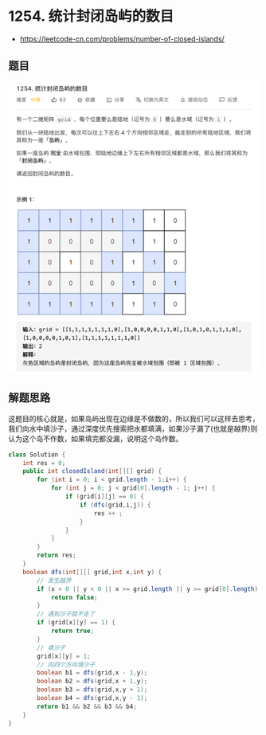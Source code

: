 # 1254. 统计封闭岛屿的数目

- https://leetcode-cn.com/problems/number-of-closed-islands/

## 题目

![](https://raw.githubusercontent.com/Cerbur/pic/main/20210728062920.png)

## 解题思路

这题目的核心就是，如果岛屿出现在边缘是不做数的，所以我们可以这样去思考，我们向水中填沙子，通过深度优先搜索把水都填满，如果沙子漏了(也就是越界)则认为这个岛不作数，如果填完都没漏，说明这个岛作数。

```java 
class Solution {
    int res = 0;
    public int closedIsland(int[][] grid) {
        for (int i = 0; i < grid.length - 1;i++) {
            for (int j = 0; j < grid[0].length - 1; j++) {
                if (grid[i][j] == 0) {
                    if (dfs(grid,i,j)) {
                        res ++ ;
                    }
                }
            }
        }
        return res;
    }
    boolean dfs(int[][] grid,int x,int y) {
      	// 发生越界
        if (x < 0 || y < 0 || x >= grid.length || y >= grid[0].length) {
            return false;
        }
      	// 遇到沙子就不走了
        if (grid[x][y] == 1) {
            return true;
        }
      	// 填沙子
        grid[x][y] = 1;
      	// 向四个方向填沙子
        boolean b1 = dfs(grid,x - 1,y);
        boolean b2 = dfs(grid,x + 1,y);
        boolean b3 = dfs(grid,x,y + 1);
        boolean b4 = dfs(grid,x,y - 1);
        return b1 && b2 && b3 && b4;
    }
}
```

